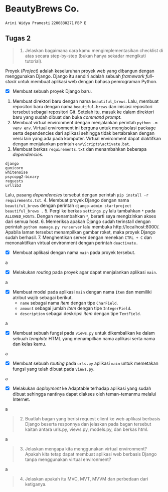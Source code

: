 # BeautyBrews Co.
`Arini Widya Pramesti`
`2206830271`
`PBP E`


## Tugas 2
>1. Jelaskan bagaimana cara kamu mengimplementasikan checklist di atas secara step-by-step (bukan hanya sekadar mengikuti tutorial).

Proyek (*Project*) adalah keseluruhan proyek web yang dibangun dengan menggunakan Django. Django itu sendiri adalah sebuah *framework full-stack* untuk membuat aplikasi web dengan bahasa pemrograman Python. 

 - [x] Membuat sebuah proyek Django baru.

 1. Membuat direktori baru dengan nama `beautiful_brews`. Lalu, membuat repositori baru dengan nama `beautiful-brews` dan inisiasi repositori tersebut sebagai repositori Git. Setelah itu, masuk ke dalam direktori baru yang sudah dibuat dan buka *command prompt*. 
 2. Membuat virtual environment dengan menjalankan perintah ```python -m venv env```. Virtual environment ini berguna untuk mengisolasi package serta dependencies dari aplikasi sehingga tidak bertabrakan dengan versi lain yang ada pada komputer. Virtual environment dapat diaktifkan dengan menjalankan perintah ```env\Scripts\activate.bat```. 
 3. Membuat berkas ```requirements.txt``` dan menambahkan beberapa *dependencies*.
 ```text
 django
gunicorn
whitenoise
psycopg2-binary
requests
urllib3
```
Lalu, pasang *dependencies* tersebut dengan perintah ```pip install -r requirements.txt```.
4. Membuat proyek Django dengan nama `beautiful_brews` dengan perintah ```django-admin startproject beautiful_brews .```
5. Pergi ke berkas ```settings.py``` lalu tambahkan ```*``` pada ```ALLOWED_HOSTS```. Dengan menambahkan ```*```, berarti saya mengizinkan akses dari semua host.
6. Memeriksa apakah Django sudah terinstall dengan perintah ```python manage.py runserver``` lalu membuka http://localhost:8000/. Apabila laman tersebut menampilkan gambar roket, maka proyek Django sudah berhasil.
7. Menghentikan server dengan menekan ```CTRL + C``` dan menonaktifkan virtual environment dengan perintah ```deactivate.```

 - [x]  Membuat aplikasi dengan nama `main` pada proyek tersebut.

a

 - [x] Melakukan *routing* pada proyek agar dapat menjalankan aplikasi `main`.

a

 - [x] Membuat model pada aplikasi `main` dengan nama `Item` dan memiliki atribut wajib sebagai berikut.
    + `name` sebagai nama *item* dengan tipe `CharField`.
    + `amount` sebagai jumlah *item* dengan tipe `IntegerField`.
    + `description` sebagai deskripsi *item* dengan tipe `TextField`.

a

 - [x] Membuat sebuah fungsi pada `views.py` untuk dikembalikan ke dalam sebuah *template* HTML yang menampilkan nama aplikasi serta nama dan kelas kamu.

a

 - [x] Membuat sebuah *routing* pada `urls.py` aplikasi `main` untuk memetakan fungsi yang telah dibuat pada `views.py`.

a

 - [x] Melakukan *deployment* ke Adaptable terhadap aplikasi yang sudah dibuat sehingga nantinya dapat diakses oleh teman-temanmu melalui Internet.

a


>2. Buatlah bagan yang berisi request client ke web aplikasi berbasis Django beserta responnya dan jelaskan pada bagan tersebut kaitan antara urls.py, views.py, models.py, dan berkas html.

a


>3. Jelaskan mengapa kita menggunakan virtual environment? Apakah kita tetap dapat membuat aplikasi web berbasis Django tanpa menggunakan virtual environment?

a

>4. Jelaskan apakah itu MVC, MVT, MVVM dan perbedaan dari ketiganya.